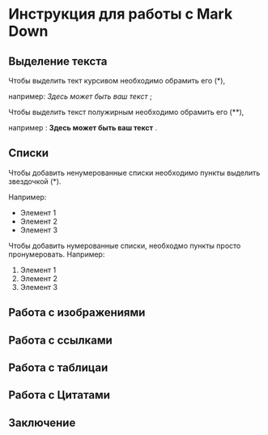 # Инструкция для работы с Mark Down

## Выделение текста
Чтобы выделить тект курсивом необходимо обрамить его (*), 

например:
*Здесь может быть ваш текст* ;

Чтобы выделить текст полужирным необходимо обрамить его (**), 

например :
**Здесь может быть ваш текст** .

## Списки

Чтобы добавить ненумерованные списки необходимо пункты выделить звездочкой (*).

Например:
* Элемент 1
* Элемент 2
* Элемент 3

Чтобы добавить нумерованные списки, необходмо пункты просто пронумеровать.
Например:
1. Элемент 1
2. Элемент 2
3. Элемент 3

## Работа с изображениями

## Работа с ссылками

## Работа с таблицаи

## Работа с Цитатами

## Заключение